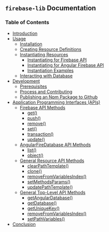 ## `firebase-lib` Documentation

### Table of Contents

* [Introduction](./docs/00-introduction.md)
* [Usage](./docs/01-usage-installation.md)
  * [Installation](./docs/01-usage-installation)
  * [Creating Resource Definitions](./docs/02-usage-creating-resource-definitions.md)
  * [Instantiating Resources](./docs/03-usage-instantiating-resources.md)
    * [Instantiating for Firebase API](./docs/04-usage-instantiating-for-firebase-api.md)
    * [Instantiating for Angular Firebase API](./docs/05-usage-instantiating-for-firebase-api.md)
    * [Instantiation Examples]('./docs/06-usage-instantiation-examples.md')
  * [Interacting with Database]()
* [Development]()
  * [Prerequisites]()
  * [Process and Contributing]()
  * [Publishing an Npm Package to Github]()
* [Application Programming Interfaces (APIs)]()
  * [Firebase API Methods]()
    * [get()]()
    * [push()]()
    * [remove()]()
    * [set()]()
    * [transaction()]()
    * [update()]()
  * [AngularFireDatabase API Methods]()
    * [list()]()
    * [object()]()
  * [General Resource API Methods]()
    * [clearPathTemplate()]()
    * [clone()]()
    * [removeFromVariablesIndex()]()
    * [setMethodsParams()]()
    * [updatePathTemplate()]()
  * [General Top-Level API Methods]()
    * [getAngularDatabase()]()
    * [getDatabase()]()
    * [getUniqueKey()]()
    * [removeFromVariablesIndex()]()
    * [setPathVariables()]()
* [Conclusion]()
